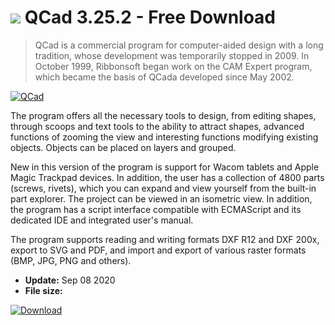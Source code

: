 # ![](https://cdn.softexe.net/static/icon/3/qcad-8980.png) QCad 3.25.2 - Free Download

> QCad is a commercial program for computer-aided design with a long tradition, whose development was temporarily stopped in 2009. In October 1999, Ribbonsoft began work on the CAM Expert program, which became the basis of QCada developed since May 2002.

[![QCad](https://gallery.dpcdn.pl/imgc/Tools/3006/g_-_420x350_1.5_-_x20110829121150_00.jpg)](https://softexe.net/win/multimedia/cad/qcad:hahR.html)

The program offers all the necessary tools to design, from editing shapes, through scoops and text tools to the ability to attract shapes, advanced functions of zooming the view and interesting functions modifying existing objects. Objects can be placed on layers and grouped.
 
 New in this version of the program is support for Wacom tablets and Apple Magic Trackpad devices. In addition, the user has a collection of 4800 parts (screws, rivets), which you can expand and view yourself from the built-in part explorer. The project can be viewed in an isometric view. In addition, the program has a script interface compatible with ECMAScript and its dedicated IDE and integrated user's manual.
 
 
 The program supports reading and writing formats DXF R12 and DXF 200x, export to SVG and PDF, and import and export of various raster formats (BMP, JPG, PNG and others).


- **Update:** Sep 08 2020
- **File size:** 

[![Download](https://cdn.softexe.net/static/img/download.png)](https://softexe.net/win/multimedia/cad/qcad:hahR.html)

